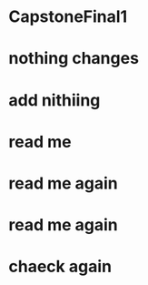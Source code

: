 # CapstoneFinal1

# nothing changes

# add nithiing 

# read me

# read me again

# read me again


# chaeck again